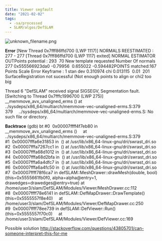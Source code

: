 ```yaml
---
title: Viewer segfault
date: "2021-02-02"
tags:
  - -sa/processed
  - SLAM/algos/DefSLAM
---
```


![unknown_filename.png](./_resources/Viewer_segfault.resources/unknown_filename.png)

**Error**
\[New Thread 0x7fff86ffd700 (LWP 1117)\]
NORMALS REESTIMATED : 277 - 277
\[Thread 0x7fff86ffd700 (LWP 1117) exited\]
NORMAL ESTIMATOR OUTPoints potential : 293  70
New template requested
Number Of normals 277 0x555566923da0
\-0.79956  0.655022 -0.594482POINTS matched:167
Points
Scale Error Keyframe : 1
stan dev 0.310974
chi 0.013115  0.01  201
SurfaceRegistration not sucessful (Not enough points to align or chi2 too big

Thread 6 "DefSLAM" received signal SIGSEGV, Segmentation fault.
\[Switching to Thread 0x7fffc1996700 (LWP 275)\]
\_\_memmove\_avx\_unaligned\_erms () at ../sysdeps/x86\_64/multiarch/memmove-vec-unaligned-erms.S:379
379     ../sysdeps/x86\_64/multiarch/memmove-vec-unaligned-erms.S: No such file or directory.

**Backtrace**
(gdb) bt
#0  0x00007ffff4f7eb80 in \_\_memmove\_avx\_unaligned\_erms ()
    at ../sysdeps/x86\_64/multiarch/memmove-vec-unaligned-erms.S:379
#1  0x00007fffa6e31853 in  () at /usr/lib/x86\_64-linux-gnu/dri/swrast\_dri.so
#2  0x00007fffa7267cc1 in  () at /usr/lib/x86\_64-linux-gnu/dri/swrast\_dri.so
#3  0x00007fffa68d1012 in  () at /usr/lib/x86\_64-linux-gnu/dri/swrast\_dri.so
#4  0x00007fffa68d2bfa in  () at /usr/lib/x86\_64-linux-gnu/dri/swrast\_dri.so
#5  0x00007fffa6a4dfc7 in  () at /usr/lib/x86\_64-linux-gnu/dri/swrast\_dri.so
#6  0x00007fffa6a4fc50 in  () at /usr/lib/x86\_64-linux-gnu/dri/swrast\_dri.so
#7  0x00007ffff78f6ca7 in defSLAM::MeshDrawer::drawMesh(double, bool) (this=0x5555661fb0f0, alpha=alpha@entry=1, drawedges=drawedges@entry=true) at /home/user3/slam/DefSLAM/Modules/Viewer/MeshDrawer.cc:112
#8  0x00007ffff78e6141 in defSLAM::DefMapDrawer::DrawTemplate() (this=0x5555557f8e40)
    at /home/user3/slam/DefSLAM/Modules/Viewer/DefMapDrawer.cc:250
#9  0x00007ffff78ee739 in defSLAM::DefViewer::Run() (this=0x5555557f70c0)
    at /home/user3/slam/DefSLAM/Modules/Viewer/DefViewer.cc:169

Possible solution
<http://stackoverflow.com/questions/43805701/can-someone-interpret-this-for-me>

